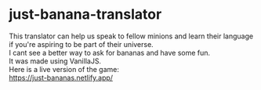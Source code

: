 # just-banana-translator
 This translator can help us speak to fellow minions and learn their language if you're aspiring to be part of their universe.    
 I cant see a better way to ask for bananas and have some fun.  
 It was made using VanillaJS.  
 Here is a live version of the game:  
 https://just-bananas.netlify.app/
